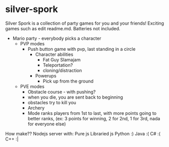 # silver-spork
Silver Spork is a collection of party games for you and your friends! Exciting games such as edit readme.md. Batteries not included.

 - Mario party - everybody picks a character
   - PVP modes
     - Push button game with pvp, last standing in a circle
       - Character abilities
         - Fat Guy Slamajam
         - Teleportation?
         - cloning/distraction
       - Powerups
         - Pick up from the ground
   - PVE modes
     - Obstacle course - with pushing?
      - when you die, you are sent back to beginning
      - obstacles try to kill you
     - Archery
     - Mode ranks players from 1st to last, with more points going to better ranks, (ex: 3 points for winning, 2 for 2nd, 1 for 3rd, nada for everyone else)

How make??
Nodejs server with:
Pure js
Libraried js
Python :)
Java :(
C# :(
C++ :|
